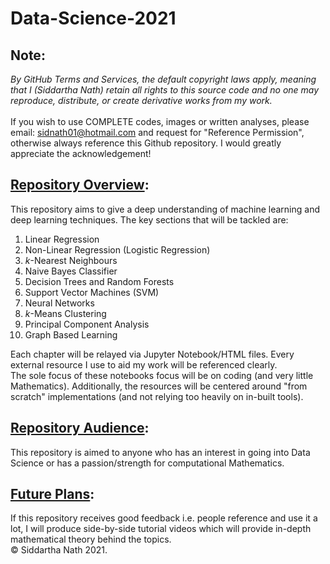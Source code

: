 # Data-Science-2021
## Note: 
*By GitHub Terms and Services, the default copyright laws apply, meaning that I (Siddartha Nath) retain all rights to this source code and no one may reproduce, distribute, or create derivative works from my work.*
<br>
<br>
If you wish to use COMPLETE codes, images or written analyses, please email: sidnath01@hotmail.com and request for "Reference Permission", otherwise always reference this Github repository. I would greatly appreciate the acknowledgement! 
## <ins>Repository Overview</ins>:
This repository aims to give a deep understanding of machine learning and deep learning techniques. The key sections that will be tackled are:
<br>
1. Linear Regression
2. Non-Linear Regression (Logistic Regression)
3. *k*-Nearest Neighbours
4. Naive Bayes Classifier 
5. Decision Trees and Random Forests
6. Support Vector Machines (SVM)
7. Neural Networks
8. *k*-Means Clustering
9. Principal Component Analysis
10. Graph Based Learning

Each chapter will be relayed via Jupyter Notebook/HTML files. Every external resource I use to aid my work will be referenced clearly.
<br>
The sole focus of these notebooks focus will be on coding (and very little Mathematics). Additionally, the resources will be centered around "from scratch" implementations (and not relying too heavily on in-built tools). 
<br>
## <ins>Repository Audience</ins>:
This repository is aimed to anyone who has an interest in going into Data Science or has a passion/strength for computational Mathematics.
<br>
## <ins>Future Plans</ins>:
If this repository receives good feedback i.e. people reference and use it a lot, I will produce side-by-side tutorial videos which will provide in-depth mathematical theory behind the topics.
<br>
© Siddartha Nath 2021. 
